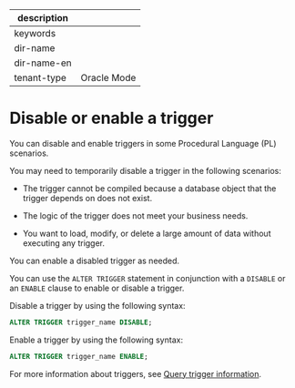 |description||
|---|---|
|keywords||
|dir-name||
|dir-name-en||
|tenant-type|Oracle Mode|

# Disable or enable a trigger

You can disable and enable triggers in some Procedural Language (PL) scenarios.

You may need to temporarily disable a trigger in the following scenarios:

* The trigger cannot be compiled because a database object that the trigger depends on does not exist.

* The logic of the trigger does not meet your business needs.

* You want to load, modify, or delete a large amount of data without executing any trigger.

You can enable a disabled trigger as needed.

You can use the `ALTER TRIGGER` statement in conjunction with a `DISABLE` or an `ENABLE` clause to enable or disable a trigger.

Disable a trigger by using the following syntax:

```sql
ALTER TRIGGER trigger_name DISABLE;
```

Enable a trigger by using the following syntax:

```sql
ALTER TRIGGER trigger_name ENABLE;
```

For more information about triggers, see [Query trigger information](../800.manage-triggers-of-oracle-mode/700.view-trigger-information-of-oracle-mode.md).
